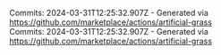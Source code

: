 Commits: 2024-03-31T12:25:32.907Z - Generated via https://github.com/marketplace/actions/artificial-grass
<br>
Commits: 2024-03-31T12:25:32.907Z - Generated via https://github.com/marketplace/actions/artificial-grass
<br>
